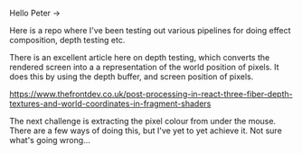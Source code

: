 Hello Peter -> 

Here is a repo where I've been testing out various pipelines for doing effect composition, depth testing etc. 

There is an excellent article here on depth testing, which converts the rendered screen into a a representation of the world position of pixels. It does this by using the depth buffer, and screen position of pixels. 

https://www.thefrontdev.co.uk/post-processing-in-react-three-fiber-depth-textures-and-world-coordinates-in-fragment-shaders

The next challenge is extracting the pixel colour from under the mouse. There are a few ways of doing this, but I've yet to yet achieve it. Not sure what's going wrong...

